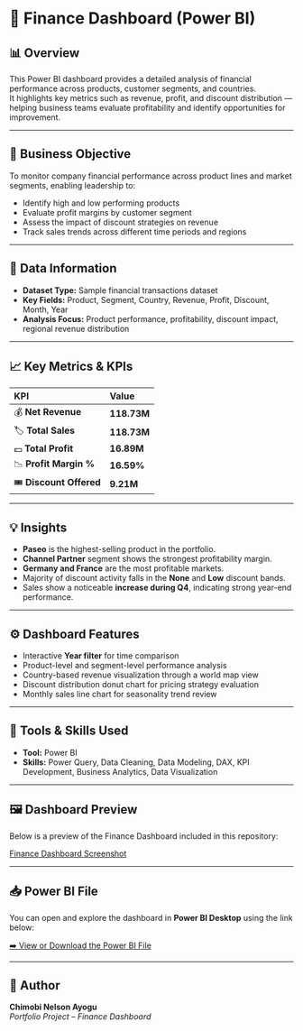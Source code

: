 # 💼 Finance Dashboard (Power BI)

## 📊 Overview
This Power BI dashboard provides a detailed analysis of financial performance across products, customer segments, and countries.  
It highlights key metrics such as revenue, profit, and discount distribution — helping business teams evaluate profitability and identify opportunities for improvement.

---

## 🎯 Business Objective
To monitor company financial performance across product lines and market segments, enabling leadership to:
- Identify high and low performing products
- Evaluate profit margins by customer segment
- Assess the impact of discount strategies on revenue
- Track sales trends across different time periods and regions

---

## 📁 Data Information
- **Dataset Type:** Sample financial transactions dataset  
- **Key Fields:** Product, Segment, Country, Revenue, Profit, Discount, Month, Year  
- **Analysis Focus:** Product performance, profitability, discount impact, regional revenue distribution  

---

## 📈 Key Metrics & KPIs
| KPI | Value |
|:--|:--|
| 💰 **Net Revenue** | **118.73M** |
| 🏷️ **Total Sales** | **118.73M** |
| 💵 **Total Profit** | **16.89M** |
| 📉 **Profit Margin %** | **16.59%** |
| 🎟️ **Discount Offered** | **9.21M** |

---

## 💡 Insights
- **Paseo** is the highest-selling product in the portfolio.
- **Channel Partner** segment shows the strongest profitability margin.
- **Germany and France** are the most profitable markets.
- Majority of discount activity falls in the **None** and **Low** discount bands.
- Sales show a noticeable **increase during Q4**, indicating strong year-end performance.

---

## ⚙️ Dashboard Features
- Interactive **Year filter** for time comparison
- Product-level and segment-level performance analysis
- Country-based revenue visualization through a world map view
- Discount distribution donut chart for pricing strategy evaluation
- Monthly sales line chart for seasonality trend review

---

## 🧠 Tools & Skills Used
- **Tool:** Power BI  
- **Skills:** Power Query, Data Cleaning, Data Modeling, DAX, KPI Development, Business Analytics, Data Visualization  

---

## 🖼️ Dashboard Preview
Below is a preview of the Finance Dashboard included in this repository:

[Finance Dashboard Screenshot](./Finance%20Dashboard.png)

---

## 📥 Power BI File
You can open and explore the dashboard in **Power BI Desktop** using the link below:

[➡️ View or Download the Power BI File](./Finance%20Sample%20-%20Data%20Analysis%20Report.pbix)

---

## 👤 Author
**Chimobi Nelson Ayogu**  
*Portfolio Project – Finance Dashboard*


